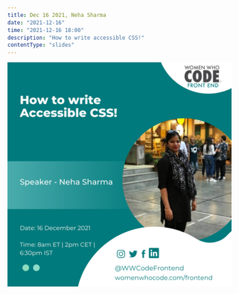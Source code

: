 ```yaml
---
title: Dec 16 2021, Neha Sharma
date: "2021-12-16"
time: "2021-12-16 18:00"
description: "How to write accessible CSS!"
contentType: "slides"
---
```


![How to write accessible CSS - Neha Sharma](./Neha.png)

